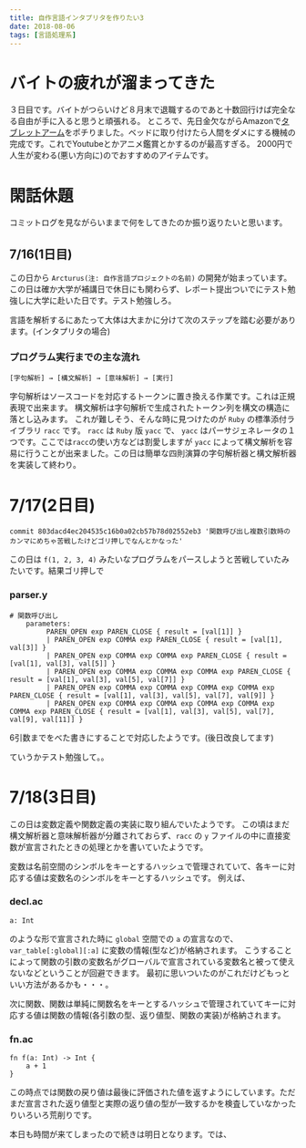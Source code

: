 ```yaml
---
title: 自作言語インタプリタを作りたい3
date: 2018-08-06
tags: [言語処理系]
---
```


# バイトの疲れが溜まってきた
３日目です。バイトがつらいけど８月末で退職するのであと十数回行けば完全なる自由が手に入ると思うと頑張れる。
ところで、先日金欠ながらAmazonで[タブレットアーム](https://www.amazon.co.jp/gp/product/B071ZXQG7M/ref=oh_aui_detailpage_o00_s00?ie=UTF8&psc=1)をポチりました。ベッドに取り付けたら人間をダメにする機械の完成です。これでYoutubeとかアニメ鑑賞とかするのが最高すぎる。
2000円で人生が変わる(悪い方向に)のでおすすめのアイテムです。

# 閑話休題
コミットログを見ながらいままで何をしてきたのか振り返りたいと思います。

## 7/16(1日目)
この日から `Arcturus(注: 自作言語プロジェクトの名前)` の開発が始まっています。この日は確か大学が補講日で休日にも関わらず、レポート提出ついでにテスト勉強しに大学に赴いた日です。テスト勉強しろ。

言語を解析するにあたって大体は大まかに分けて次のステップを踏む必要があります。(インタプリタの場合)

### プログラム実行までの主な流れ
```
[字句解析] → [構文解析] → [意味解析] → [実行]
```

字句解析はソースコードを対応するトークンに置き換える作業です。これは正規表現で出来ます。
構文解析は字句解析で生成されたトークン列を構文の構造に落とし込みます。
これが難しそう、そんな時に見つけたのが `Ruby` の標準添付ライブラリ `racc` です。
`racc` は `Ruby` 版 `yacc` で、 `yacc` はパーサジェネレータの１つです。ここでは`racc`の使い方などは割愛しますが `yacc` によって構文解析を容易に行うことが出来ました。この日は簡単な四則演算の字句解析器と構文解析器を実装して終わり。

# 7/17(2日目)
```
commit 803dacd4ec204535c16b0a02cb57b78d02552eb3 '関数呼び出し複数引数時のカンマにめちゃ苦戦したけどゴリ押しでなんとかなった'
```

この日は `f(1, 2, 3, 4)` みたいなプログラムをパースしようと苦戦していたみたいです。結果ゴリ押しで

### parser.y
```
# 関数呼び出し
    parameters: 
         PAREN_OPEN exp PAREN_CLOSE { result = [val[1]] }
         | PAREN_OPEN exp COMMA exp PAREN_CLOSE { result = [val[1], val[3]] }
         | PAREN_OPEN exp COMMA exp COMMA exp PAREN_CLOSE { result = [val[1], val[3], val[5]] }
         | PAREN_OPEN exp COMMA exp COMMA exp COMMA exp PAREN_CLOSE { result = [val[1], val[3], val[5], val[7]] }
         | PAREN_OPEN exp COMMA exp COMMA exp COMMA exp COMMA exp PAREN_CLOSE { result = [val[1], val[3], val[5], val[7], val[9]] }
         | PAREN_OPEN exp COMMA exp COMMA exp COMMA exp COMMA exp COMMA exp PAREN_CLOSE { result = [val[1], val[3], val[5], val[7], val[9], val[11]] }
```

6引数までをべた書きにすることで対応したようです。(後日改良してます)


ていうかテスト勉強して。。

# 7/18(3日目)
この日は変数定義や関数定義の実装に取り組んでいたようです。
この頃はまだ構文解析器と意味解析器が分離されておらず、`racc` の `y` ファイルの中に直接変数が宣言されたときの処理とかを書いていたようです。


変数は名前空間のシンボルをキーとするハッシュで管理されていて、各キーに対応する値は変数名のシンボルをキーとするハッシュです。
例えば、

### decl.ac
```
a: Int
```

のような形で宣言された時に `global` 空間での `a` の宣言なので、 `var_table[:global][:a]` に変数の情報(型など)が格納されます。
こうすることによって関数の引数の変数名がグローバルで宣言されている変数名と被って使えないなどということが回避できます。
最初に思いついたのがこれだけどもっといい方法があるかも・・・。


次に関数、関数は単純に関数名をキーとするハッシュで管理されていてキーに対応する値は関数の情報(各引数の型、返り値型、関数の実装)が格納されます。

### fn.ac
```
fn f(a: Int) -> Int {
    a + 1
}
```


この時点では関数の戻り値は最後に評価された値を返すようにしています。ただまだ宣言された返り値型と実際の返り値の型が一致するかを検査していなかったりいろいろ荒削りです。

本日も時間が来てしまったので続きは明日となります。では、